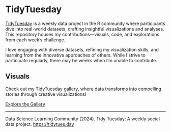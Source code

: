 # TidyTuesday

[TidyTuesday](https://tidytues.day) is a weekly data project in the R community where participants dive into real-world datasets, crafting insightful visualizations and analyses. This repository houses my contributions—visuals, code, and explorations from each week’s challenge.

I love engaging with diverse datasets, refining my visualization skills, and learning from the innovative approaches of others. While I strive to participate regularly, there may be weeks when I’m unable to contribute.

## Visuals

Check out my TidyTuesday gallery, where data transforms into compelling stories through creative visualizations!

[Explore the Gallery](https://tidytuesday.fordjohnson.dev/)

---

Data Science Learning Community (2024). Tidy Tuesday: A weekly social data project. <https://tidytues.day>
